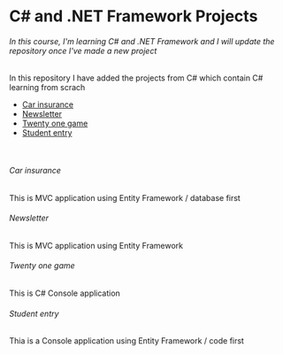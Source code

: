<h1>C# and .NET Framework Projects</h1>
<h6>In this course, I'm learning C# and .NET Framework and I will update the repository once I've made a new project</h6>
<p>In this repository I have added the projects from C# which contain C# learning from scrach</p>
<ul>
<li><a href="https://github.com/Arezoo-Yousefi/The-Tech-Academy-Basic-C-Sharp-Projects./tree/main/Basic_C%23_Programs/CarInsurance">Car insurance</a></li>
<li><a href="https://github.com/Arezoo-Yousefi/The-Tech-Academy-Basic-C-Sharp-Projects./tree/main/Basic_C%23_Programs/NewsLetterAppMVC">Newsletter</a></li>
<li><a href="https://github.com/Arezoo-Yousefi/The-Tech-Academy-Basic-C-Sharp-Projects./tree/main/Basic_C%23_Programs/TwentyOne">Twenty one game</a></li>
<li><a href ="https://github.com/Arezoo-Yousefi/The-Tech-Academy-Basic-C-Sharp-Projects./tree/main/Basic_C%23_Programs/CodeFirst"> Student entry</a></Li>
</ul>
<br/>
<h6>Car insurance</h6>
<p>This is MVC application using Entity Framework / database first </p>

<h6>Newsletter</h6>
<p>This is MVC application using Entity Framework </p>

<h6>Twenty one game</h6>
<p>This is C# Console application </p>

<h6>Student entry</h6>
<p>Thia is a Console application using Entity Framework / code first </p>
 

